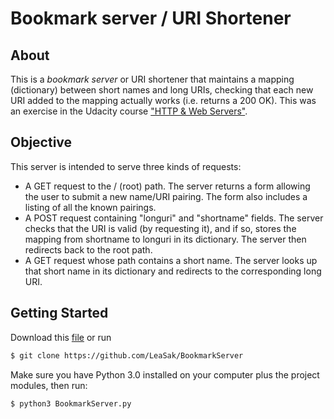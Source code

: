 # Bookmark server / URI Shortener

## About
This is a *bookmark server* or URI shortener that maintains a mapping (dictionary) between short names and long URIs, checking that each new URI added to the mapping actually works (i.e. returns a 200 OK). This was an exercise in the Udacity course ["HTTP & Web Servers"](https://eu.udacity.com/course/http-web-servers--ud303).

## Objective
This server is intended to serve three kinds of requests:
* A GET request to the / (root) path. The server returns a form allowing the user to submit a new name/URI pairing. The form also includes a listing of all the known pairings.
* A POST request containing "longuri" and "shortname" fields. The server checks that the URI is valid (by requesting it), and if so, stores the mapping from shortname to longuri in its dictionary.  The server then redirects back to the root path.
* A GET request whose path contains a short name.  The server looks up that short name in its dictionary and redirects to the corresponding long URI.

## Getting Started
Download this [file](https://github.com/LeaSak/BookmarkServer) or run
```sh
$ git clone https://github.com/LeaSak/BookmarkServer
```
Make sure you have Python 3.0 installed on your computer plus the project modules, then run:
```sh
$ python3 BookmarkServer.py
```


